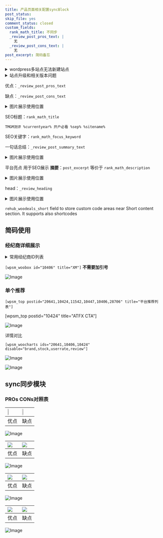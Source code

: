 ```yaml
---
title: 产品页面相关配置syncBlock
post_status: 
skip_file: yes
comment_status: closed
custom_fields:
  rank_math_title: 不同步
  _review_post_pros_text: |
    无
  _review_post_cons_text: |
    无
post_excerpt: 简码备忘
---
```

<details><summary>wordpress多站点无法新建站点</summary>

<li>和报错需要清理cookies一样的原因</li>
<li>wp-config.php里面<code>define( 'SUBDOMAIN_INSTALL', false );//子域名安装</code></li>
<li>新建子站点是用<code>define( 'SUBDOMAIN_INSTALL', true);//子域名安装</code> 完成以后，改成<code>false</code></li>
</details>

<details><summary>站点升级和相关版本问题</summary>

<p>wordpress：5.9.9
woocommerce：7.5.1
出现问题的地方：主题选项里面>><strong>Product layout >>compact style</strong></p>
<p>如何出现没有用过的字段 导致无法保存。先导出配置 然后进行修改，后面再次恢复即可。</p>
<p>出现部分字段无法显示时，需要返回默认布局后，对产品进行保存就好了。</p>
<p></p>
</details>

优点：`_review_post_pros_text`

缺点：`_review_post_cons_text`

<details><summary>图片展示使用位置</summary>

<img src="https://prod-files-secure.s3.us-west-2.amazonaws.com/39ed1227-6d7d-4570-be36-9ccd4a2c4241/f51d3d83-55d4-4bdf-9604-f37ec77ab556/Untitled.png?X-Amz-Algorithm=AWS4-HMAC-SHA256&X-Amz-Content-Sha256=UNSIGNED-PAYLOAD&X-Amz-Credential=ASIAZI2LB466376NPU3O%2F20250518%2Fus-west-2%2Fs3%2Faws4_request&X-Amz-Date=20250518T045523Z&X-Amz-Expires=3600&X-Amz-Security-Token=IQoJb3JpZ2luX2VjELH%2F%2F%2F%2F%2F%2F%2F%2F%2F%2FwEaCXVzLXdlc3QtMiJIMEYCIQC6UwF22uW1twGmuowYarhs1gFwjLUtK%2Bp3UxPtZHf6zQIhAOS5BegwZXBuBExP%2FFzRYatzioOnBYRYcPNJZK43BgZ%2FKv8DCGoQABoMNjM3NDIzMTgzODA1Igwb0IT0P%2BxXcBYTWIIq3AMpT0y3xXupBzGxI0gXuztqyRaSuZ4YovEm5OREIhl28%2BKQK%2BudXdjzScpQhS2B3ak0GWP%2BHjUgs%2B9gRdiOYtyGjagFp8x3Nq7cG8nWbfGeyLJsDvbvW1kZrhna%2FmZcAuR9hoq63sQ9yfbVA4sslJFPlE56XxKWcnCz1rNoLAsdGecE1HnraCyTh%2FbfTgBZ2wAFOgZJOE2hJD4Iqi%2BLrbLU0eg8fJOIe8mVToFxSrdzE%2BTlhYa%2F5Rh%2B48W4M3d9AJpqNgCunYXfP2K5zuCxIW7249QHdZin3uMnuTp98Zv508iesidD5snciAWS0%2Fr5e92in6ZV2sDFpopoq2urfkO72O3Bp1BTCivSgxSYNrjkyrN5xEv%2BYIcduX9AkmmHTedI9e7pcwZl8B8lPffxLhx0w8Tjs1KHeiK1ygxSFQMz07wpsC0%2BmhS7E9B6P4ucC1DW6Ems8nzKkbt9Af2BoLb%2FYrRZb%2FBOUQx3K%2BA8Wp3X9u0gyV9xH10ZecXt7yksjvynv1IpQXNPd3PzxT%2FUgROya8ISNWdAES0%2B%2BCZjFfW3kCLyO2W7AaZuvrCpwD04meQ8wocvLiol7UEZkIrIYhUcB8ln9fyrp2bTLMZxw0XxWGgTTtSfCUJJY5zpyjDg1aTBBjqkAZv0LANZooNaoohMboSkziLsF0IIc1jOyP8gSms0GrR%2FqgCGhUL6MnVj8TmAF2TvwHkaMOlZ1Xnd5IyyX3Skgnm9xw%2FO3NyrL32144yv6C0bpijwSbwWOv3jJ3K7DHi8UgFduZUrIdQDN%2F9I3ktbVv%2FAWkjYyi4xB6BMOvRQzvcXu%2BzBA6i%2BrWEnk0ApSNWNQGNY7gSbR9JNZSp4OsIlnuD7Kmvc&X-Amz-Signature=e13bafee20e747497d54e54cfbeefe1e9938a58658aadcdc5460e62b815ad16c&X-Amz-SignedHeaders=host&x-id=GetObject" alt="Image">
</details>

SEO标题：`rank_math_title`

`TMGM测评 %currentyear% 开户必看 %sep% %sitename%`

SEO关键字：`rank_math_focus_keyword`

一句话总结：`_review_post_summary_text`

<details><summary>图片展示使用位置</summary>

<img src="https://prod-files-secure.s3.us-west-2.amazonaws.com/39ed1227-6d7d-4570-be36-9ccd4a2c4241/4b96a922-296c-4f4e-8630-d1c870cbce01/Untitled.png?X-Amz-Algorithm=AWS4-HMAC-SHA256&X-Amz-Content-Sha256=UNSIGNED-PAYLOAD&X-Amz-Credential=ASIAZI2LB466QNX6HA3Y%2F20250518%2Fus-west-2%2Fs3%2Faws4_request&X-Amz-Date=20250518T045523Z&X-Amz-Expires=3600&X-Amz-Security-Token=IQoJb3JpZ2luX2VjELH%2F%2F%2F%2F%2F%2F%2F%2F%2F%2FwEaCXVzLXdlc3QtMiJHMEUCIQDQrut7vsXTnhC2dUzAylB48tm4BZb563WYcMAht7VTggIgA%2BFIs3B5TNYWsnTe%2Bz%2B1AH%2F%2FcUSOFC%2BORVk3GOvwOYkq%2FwMIahAAGgw2Mzc0MjMxODM4MDUiDLeIASsLL4APbKWJsSrcA49rOXNveukXj963QWDneY%2FHIWHhbEM4kLM%2BoLkby5aXUnfoTdz2jBnc%2BoEpWOkNwH79XUBDX1Gp1TT5YTv%2FsiHABW09ndcCHvj1EMVKQECI5RHIREhFdid4wzKwuVbTAV8KQmI5Rsy9vDGEY%2FRWA%2BExt9preuMCs2nZBOI49RaWmEBMG7Wy3ffclTnUCu0%2FmDbU43T2%2FeQ6IRhzYQqNzIx7lno1WPByjzmFcGtx9nESKDR7scMbIar0vncchg4BzB1vSehBO0vS%2Fm%2FXLfV%2BEv%2Fk56Mdnfcxlx1Pse%2Fz8s0buRvdudkpdmdpjqSOEFxtusXkPv3JLQ5ZefLVNLZ7r2vSqLzxrGH7DMpcPSgvxKfS3vOOI4G5tvDDvDiuTovjwCQitoqO3G3W7b8X9nscYiGfKPrRUit2CKNDljLnQbfXQZIunXu3CDG2KCa2tc3QTH6xvH7XRm92hI8tD6b%2BC%2BTSy2GKenot4oCyZThPoMBLARXnBdz62Lqvy8YSGSFxDxQj3AXvgnH%2F2RGKz6bDNQVugkkBsYosrdr8g06liY%2B7PLIB7BXXdG%2BJQjssf6eMNraZwXT%2BixrvCu5qjyA3JZZB1dYsTLqFXv3WTZv2XuxLrhsYItBaCvi8J5CkMKrVpMEGOqUBx973YU1BYu8Q3DGaUUa0MI%2FXPJxs10s4gq0MtEGCEJ3QHixbJQkx5T3rRLxAgokBOqKPGamfGAX3KhriMP9cOoFC3KE%2FfWoH8l%2BdCVUzafURILG2UPCg8oYW5E4U9%2F9gzOu7LDvqC26X9UK9JV4siO0CQgFGIPUoQjtBX%2Bka0jhJtE%2BLt6XI66CYEJFMDfpRDLZYzqFily6oxfj3LoN%2FlpnZ%2Fvoa&X-Amz-Signature=3b686918cf81edcd3d4c9ee08c416098e07e3ceca67272b21ca311ed82b21ca1&X-Amz-SignedHeaders=host&x-id=GetObject" alt="Image">
</details>

平台亮点 用于SEO展示 **摘要**：`post_excerpt`  等价于 `rank_math_description`

<details><summary>图片展示使用位置</summary>

<img src="https://prod-files-secure.s3.us-west-2.amazonaws.com/39ed1227-6d7d-4570-be36-9ccd4a2c4241/1ee11f63-b60a-4dfe-a7a7-d58ff23b5d88/Untitled.png?X-Amz-Algorithm=AWS4-HMAC-SHA256&X-Amz-Content-Sha256=UNSIGNED-PAYLOAD&X-Amz-Credential=ASIAZI2LB466W4U6AHAX%2F20250518%2Fus-west-2%2Fs3%2Faws4_request&X-Amz-Date=20250518T045524Z&X-Amz-Expires=3600&X-Amz-Security-Token=IQoJb3JpZ2luX2VjELH%2F%2F%2F%2F%2F%2F%2F%2F%2F%2FwEaCXVzLXdlc3QtMiJHMEUCIQDEiNxvx524TsclsZDy4H8Jw8uwKmt41sW3TftBP0Vr5gIgOApnd1VWTpF4Xrp1ycgCXJ43Fmdqz8MG2Ee%2BlI1Ipvkq%2FwMIahAAGgw2Mzc0MjMxODM4MDUiDFy0Fuvny721fj73OyrcA6lLzEJPSOExTBLFwmGgP8oOplftQomMQKTyKibOW3M1SmpUdyRH%2FN3Of4bvQMQB7yuZ%2FZd4triEkxiijfaXgTNSkRMJUfVcpCcpdxzGeE%2FOtz1TvLTHt8cmhd8ktFS%2FMWmxVe5XbJPaloAi9hkusfpsc%2BH%2FD%2BoNeD9HJ%2F1Pwn6Vm7Mj1VeW%2FW2xDQSWadJTeYq%2F4Sx7Vp%2FP5aveCr9j%2F9VRIDsONorU6QnjhiEYBl2SMoJBBS%2FIpaNr7OgirDfkQlt%2BZW0TpkoPQOLqIsXD7SHaN2QZooRXF7EN7ShVYJNrAYG9EgU%2BhhxqPS%2FSFOQC2nTqqaCFczkRQ9q7tu%2Bxlf0K7T9iUvZwlNoF9df%2FplDluEIyU4CiSOLBiSpwl44hrDBN1JWKqcgevSYBFYnCuo1sSmWXxAdgVGHmi9%2B4buipT2litCh5zYKAi6R4IFhzXz4N4YwWlNv7f9k7LhtdH9K7uZoDNh5l7Do7UtQ1J5Td4znTtWCA9ELOPLp7z3TaGFqmqsf3oHQ3R%2BVii%2BaoLjFzC28LvOWpbN6KnNt1Z9F6Cfj3KURke4vkEyUK1ikBM8F%2FZ8rteA6KUx9SUda%2Bf9vcUED43kpmaSpPLQPAi3U62kI%2BvuTON3U0EYzuMNTVpMEGOqUBN6a3o8QveMjvCqgX4vBpknV2AqBmpy4rEwj4lDbTDup5Mwd7yE1hU565H4MJzBLE9jR6IDzjHjoBo5rQvy9qrLspIeptmPUKeh4Ar2HnpwLFPVCyByW5OxII9uLHyHlrvVy7vbVZFTEqrwAgdoEXm0oZJkAF%2BH9x3ncx10UjynwFimZXdk4t6XZIIzOWGxzM8O38fpNL1P1LTxO0TE3JQbylykNT&X-Amz-Signature=6ec8fb269995d022c24d68179c27aa731b6d09cf77f68667e907c20901c49138&X-Amz-SignedHeaders=host&x-id=GetObject" alt="Image">
<img src="https://prod-files-secure.s3.us-west-2.amazonaws.com/39ed1227-6d7d-4570-be36-9ccd4a2c4241/ad4118b5-78d8-4fbe-801e-3b29b5d99c01/Untitled.png?X-Amz-Algorithm=AWS4-HMAC-SHA256&X-Amz-Content-Sha256=UNSIGNED-PAYLOAD&X-Amz-Credential=ASIAZI2LB466W4U6AHAX%2F20250518%2Fus-west-2%2Fs3%2Faws4_request&X-Amz-Date=20250518T045524Z&X-Amz-Expires=3600&X-Amz-Security-Token=IQoJb3JpZ2luX2VjELH%2F%2F%2F%2F%2F%2F%2F%2F%2F%2FwEaCXVzLXdlc3QtMiJHMEUCIQDEiNxvx524TsclsZDy4H8Jw8uwKmt41sW3TftBP0Vr5gIgOApnd1VWTpF4Xrp1ycgCXJ43Fmdqz8MG2Ee%2BlI1Ipvkq%2FwMIahAAGgw2Mzc0MjMxODM4MDUiDFy0Fuvny721fj73OyrcA6lLzEJPSOExTBLFwmGgP8oOplftQomMQKTyKibOW3M1SmpUdyRH%2FN3Of4bvQMQB7yuZ%2FZd4triEkxiijfaXgTNSkRMJUfVcpCcpdxzGeE%2FOtz1TvLTHt8cmhd8ktFS%2FMWmxVe5XbJPaloAi9hkusfpsc%2BH%2FD%2BoNeD9HJ%2F1Pwn6Vm7Mj1VeW%2FW2xDQSWadJTeYq%2F4Sx7Vp%2FP5aveCr9j%2F9VRIDsONorU6QnjhiEYBl2SMoJBBS%2FIpaNr7OgirDfkQlt%2BZW0TpkoPQOLqIsXD7SHaN2QZooRXF7EN7ShVYJNrAYG9EgU%2BhhxqPS%2FSFOQC2nTqqaCFczkRQ9q7tu%2Bxlf0K7T9iUvZwlNoF9df%2FplDluEIyU4CiSOLBiSpwl44hrDBN1JWKqcgevSYBFYnCuo1sSmWXxAdgVGHmi9%2B4buipT2litCh5zYKAi6R4IFhzXz4N4YwWlNv7f9k7LhtdH9K7uZoDNh5l7Do7UtQ1J5Td4znTtWCA9ELOPLp7z3TaGFqmqsf3oHQ3R%2BVii%2BaoLjFzC28LvOWpbN6KnNt1Z9F6Cfj3KURke4vkEyUK1ikBM8F%2FZ8rteA6KUx9SUda%2Bf9vcUED43kpmaSpPLQPAi3U62kI%2BvuTON3U0EYzuMNTVpMEGOqUBN6a3o8QveMjvCqgX4vBpknV2AqBmpy4rEwj4lDbTDup5Mwd7yE1hU565H4MJzBLE9jR6IDzjHjoBo5rQvy9qrLspIeptmPUKeh4Ar2HnpwLFPVCyByW5OxII9uLHyHlrvVy7vbVZFTEqrwAgdoEXm0oZJkAF%2BH9x3ncx10UjynwFimZXdk4t6XZIIzOWGxzM8O38fpNL1P1LTxO0TE3JQbylykNT&X-Amz-Signature=7248bf2d58a3032315717479acdc72d57d2612c93584ad0b87ab91bf7eab1acc&X-Amz-SignedHeaders=host&x-id=GetObject" alt="Image">
<img src="https://prod-files-secure.s3.us-west-2.amazonaws.com/39ed1227-6d7d-4570-be36-9ccd4a2c4241/a38cf7c9-a79c-4b64-9e94-13589fe0758b/Untitled.png?X-Amz-Algorithm=AWS4-HMAC-SHA256&X-Amz-Content-Sha256=UNSIGNED-PAYLOAD&X-Amz-Credential=ASIAZI2LB466W4U6AHAX%2F20250518%2Fus-west-2%2Fs3%2Faws4_request&X-Amz-Date=20250518T045524Z&X-Amz-Expires=3600&X-Amz-Security-Token=IQoJb3JpZ2luX2VjELH%2F%2F%2F%2F%2F%2F%2F%2F%2F%2FwEaCXVzLXdlc3QtMiJHMEUCIQDEiNxvx524TsclsZDy4H8Jw8uwKmt41sW3TftBP0Vr5gIgOApnd1VWTpF4Xrp1ycgCXJ43Fmdqz8MG2Ee%2BlI1Ipvkq%2FwMIahAAGgw2Mzc0MjMxODM4MDUiDFy0Fuvny721fj73OyrcA6lLzEJPSOExTBLFwmGgP8oOplftQomMQKTyKibOW3M1SmpUdyRH%2FN3Of4bvQMQB7yuZ%2FZd4triEkxiijfaXgTNSkRMJUfVcpCcpdxzGeE%2FOtz1TvLTHt8cmhd8ktFS%2FMWmxVe5XbJPaloAi9hkusfpsc%2BH%2FD%2BoNeD9HJ%2F1Pwn6Vm7Mj1VeW%2FW2xDQSWadJTeYq%2F4Sx7Vp%2FP5aveCr9j%2F9VRIDsONorU6QnjhiEYBl2SMoJBBS%2FIpaNr7OgirDfkQlt%2BZW0TpkoPQOLqIsXD7SHaN2QZooRXF7EN7ShVYJNrAYG9EgU%2BhhxqPS%2FSFOQC2nTqqaCFczkRQ9q7tu%2Bxlf0K7T9iUvZwlNoF9df%2FplDluEIyU4CiSOLBiSpwl44hrDBN1JWKqcgevSYBFYnCuo1sSmWXxAdgVGHmi9%2B4buipT2litCh5zYKAi6R4IFhzXz4N4YwWlNv7f9k7LhtdH9K7uZoDNh5l7Do7UtQ1J5Td4znTtWCA9ELOPLp7z3TaGFqmqsf3oHQ3R%2BVii%2BaoLjFzC28LvOWpbN6KnNt1Z9F6Cfj3KURke4vkEyUK1ikBM8F%2FZ8rteA6KUx9SUda%2Bf9vcUED43kpmaSpPLQPAi3U62kI%2BvuTON3U0EYzuMNTVpMEGOqUBN6a3o8QveMjvCqgX4vBpknV2AqBmpy4rEwj4lDbTDup5Mwd7yE1hU565H4MJzBLE9jR6IDzjHjoBo5rQvy9qrLspIeptmPUKeh4Ar2HnpwLFPVCyByW5OxII9uLHyHlrvVy7vbVZFTEqrwAgdoEXm0oZJkAF%2BH9x3ncx10UjynwFimZXdk4t6XZIIzOWGxzM8O38fpNL1P1LTxO0TE3JQbylykNT&X-Amz-Signature=9226ed373a480207498a346699766730421901826cb3ad22567cf720476022c1&X-Amz-SignedHeaders=host&x-id=GetObject" alt="Image">
<img src="https://prod-files-secure.s3.us-west-2.amazonaws.com/39ed1227-6d7d-4570-be36-9ccd4a2c4241/7da6fc1e-d2ac-42ae-8c75-cb5749aa18f6/Untitled.png?X-Amz-Algorithm=AWS4-HMAC-SHA256&X-Amz-Content-Sha256=UNSIGNED-PAYLOAD&X-Amz-Credential=ASIAZI2LB466W4U6AHAX%2F20250518%2Fus-west-2%2Fs3%2Faws4_request&X-Amz-Date=20250518T045524Z&X-Amz-Expires=3600&X-Amz-Security-Token=IQoJb3JpZ2luX2VjELH%2F%2F%2F%2F%2F%2F%2F%2F%2F%2FwEaCXVzLXdlc3QtMiJHMEUCIQDEiNxvx524TsclsZDy4H8Jw8uwKmt41sW3TftBP0Vr5gIgOApnd1VWTpF4Xrp1ycgCXJ43Fmdqz8MG2Ee%2BlI1Ipvkq%2FwMIahAAGgw2Mzc0MjMxODM4MDUiDFy0Fuvny721fj73OyrcA6lLzEJPSOExTBLFwmGgP8oOplftQomMQKTyKibOW3M1SmpUdyRH%2FN3Of4bvQMQB7yuZ%2FZd4triEkxiijfaXgTNSkRMJUfVcpCcpdxzGeE%2FOtz1TvLTHt8cmhd8ktFS%2FMWmxVe5XbJPaloAi9hkusfpsc%2BH%2FD%2BoNeD9HJ%2F1Pwn6Vm7Mj1VeW%2FW2xDQSWadJTeYq%2F4Sx7Vp%2FP5aveCr9j%2F9VRIDsONorU6QnjhiEYBl2SMoJBBS%2FIpaNr7OgirDfkQlt%2BZW0TpkoPQOLqIsXD7SHaN2QZooRXF7EN7ShVYJNrAYG9EgU%2BhhxqPS%2FSFOQC2nTqqaCFczkRQ9q7tu%2Bxlf0K7T9iUvZwlNoF9df%2FplDluEIyU4CiSOLBiSpwl44hrDBN1JWKqcgevSYBFYnCuo1sSmWXxAdgVGHmi9%2B4buipT2litCh5zYKAi6R4IFhzXz4N4YwWlNv7f9k7LhtdH9K7uZoDNh5l7Do7UtQ1J5Td4znTtWCA9ELOPLp7z3TaGFqmqsf3oHQ3R%2BVii%2BaoLjFzC28LvOWpbN6KnNt1Z9F6Cfj3KURke4vkEyUK1ikBM8F%2FZ8rteA6KUx9SUda%2Bf9vcUED43kpmaSpPLQPAi3U62kI%2BvuTON3U0EYzuMNTVpMEGOqUBN6a3o8QveMjvCqgX4vBpknV2AqBmpy4rEwj4lDbTDup5Mwd7yE1hU565H4MJzBLE9jR6IDzjHjoBo5rQvy9qrLspIeptmPUKeh4Ar2HnpwLFPVCyByW5OxII9uLHyHlrvVy7vbVZFTEqrwAgdoEXm0oZJkAF%2BH9x3ncx10UjynwFimZXdk4t6XZIIzOWGxzM8O38fpNL1P1LTxO0TE3JQbylykNT&X-Amz-Signature=0670d151f7b4c68e078f69678770007e4ccab93f18de8737aa8708e1c4c9e967&X-Amz-SignedHeaders=host&x-id=GetObject" alt="Image">
<img src="https://prod-files-secure.s3.us-west-2.amazonaws.com/39ed1227-6d7d-4570-be36-9ccd4a2c4241/7e97f40a-eaee-47f5-b2f9-475f96808fa7/Untitled.png?X-Amz-Algorithm=AWS4-HMAC-SHA256&X-Amz-Content-Sha256=UNSIGNED-PAYLOAD&X-Amz-Credential=ASIAZI2LB466W4U6AHAX%2F20250518%2Fus-west-2%2Fs3%2Faws4_request&X-Amz-Date=20250518T045524Z&X-Amz-Expires=3600&X-Amz-Security-Token=IQoJb3JpZ2luX2VjELH%2F%2F%2F%2F%2F%2F%2F%2F%2F%2FwEaCXVzLXdlc3QtMiJHMEUCIQDEiNxvx524TsclsZDy4H8Jw8uwKmt41sW3TftBP0Vr5gIgOApnd1VWTpF4Xrp1ycgCXJ43Fmdqz8MG2Ee%2BlI1Ipvkq%2FwMIahAAGgw2Mzc0MjMxODM4MDUiDFy0Fuvny721fj73OyrcA6lLzEJPSOExTBLFwmGgP8oOplftQomMQKTyKibOW3M1SmpUdyRH%2FN3Of4bvQMQB7yuZ%2FZd4triEkxiijfaXgTNSkRMJUfVcpCcpdxzGeE%2FOtz1TvLTHt8cmhd8ktFS%2FMWmxVe5XbJPaloAi9hkusfpsc%2BH%2FD%2BoNeD9HJ%2F1Pwn6Vm7Mj1VeW%2FW2xDQSWadJTeYq%2F4Sx7Vp%2FP5aveCr9j%2F9VRIDsONorU6QnjhiEYBl2SMoJBBS%2FIpaNr7OgirDfkQlt%2BZW0TpkoPQOLqIsXD7SHaN2QZooRXF7EN7ShVYJNrAYG9EgU%2BhhxqPS%2FSFOQC2nTqqaCFczkRQ9q7tu%2Bxlf0K7T9iUvZwlNoF9df%2FplDluEIyU4CiSOLBiSpwl44hrDBN1JWKqcgevSYBFYnCuo1sSmWXxAdgVGHmi9%2B4buipT2litCh5zYKAi6R4IFhzXz4N4YwWlNv7f9k7LhtdH9K7uZoDNh5l7Do7UtQ1J5Td4znTtWCA9ELOPLp7z3TaGFqmqsf3oHQ3R%2BVii%2BaoLjFzC28LvOWpbN6KnNt1Z9F6Cfj3KURke4vkEyUK1ikBM8F%2FZ8rteA6KUx9SUda%2Bf9vcUED43kpmaSpPLQPAi3U62kI%2BvuTON3U0EYzuMNTVpMEGOqUBN6a3o8QveMjvCqgX4vBpknV2AqBmpy4rEwj4lDbTDup5Mwd7yE1hU565H4MJzBLE9jR6IDzjHjoBo5rQvy9qrLspIeptmPUKeh4Ar2HnpwLFPVCyByW5OxII9uLHyHlrvVy7vbVZFTEqrwAgdoEXm0oZJkAF%2BH9x3ncx10UjynwFimZXdk4t6XZIIzOWGxzM8O38fpNL1P1LTxO0TE3JQbylykNT&X-Amz-Signature=a6030b96d967030d18fdf6bc2a4b2e1dbb9726936992269a89186522e49b4053&X-Amz-SignedHeaders=host&x-id=GetObject" alt="Image">
</details>

head：`_review_heading`

<details><summary>图片展示使用位置</summary>

<img src="https://prod-files-secure.s3.us-west-2.amazonaws.com/39ed1227-6d7d-4570-be36-9ccd4a2c4241/3a4650ad-9887-415c-889a-edd51fa54f27/Untitled.png?X-Amz-Algorithm=AWS4-HMAC-SHA256&X-Amz-Content-Sha256=UNSIGNED-PAYLOAD&X-Amz-Credential=ASIAZI2LB4666P7V4XBY%2F20250518%2Fus-west-2%2Fs3%2Faws4_request&X-Amz-Date=20250518T045527Z&X-Amz-Expires=3600&X-Amz-Security-Token=IQoJb3JpZ2luX2VjELH%2F%2F%2F%2F%2F%2F%2F%2F%2F%2FwEaCXVzLXdlc3QtMiJHMEUCIQCwnetKypRgUErNaPmMPlNb94%2B1txO2btoA2xuQeS%2F27AIgKhRLhYUauZcflRziCnL6UjFm3oy0F7BtoawanRpW%2FOoq%2FwMIahAAGgw2Mzc0MjMxODM4MDUiDEx5KLgch2MnRmwHLircA4DhvqvCFnZ4HDrs%2FegbIqQbkc87xQLYMV9iI81MVLCUKu3AkkQ3OPWCmQgZyIOW1IlJWXfJpw3Im4deEoXv67IgD%2FmXuLPyG5Ntaa5Jz93bfh05wcJwcj4REGEVSbBgH2N4mRkRVW6bcvx93MB2ya2t368fFhsmZp%2FffsH%2B%2BL%2FbCaRo1pV8%2Fszage92dc90eQj8UhxZFAHoyUHNx40a%2FKSniu%2FNynBO3Dch6zQIL04KrJVrbz1M74Fk8Koc2SVTcCgjOXBld34plQuHsCZCK0i2f%2BoN6ek6dbFITBl0wKzzcNvYNvW3d3uLKT0xJy%2BdHBD6LX0y7G%2FCmu5kaqKKdVtHPD031XUHGvpl9Im79QG%2F7CUxfhfrcJ05qMWYVwsIemy3jGJwH9BYehlo%2FsGE%2BP5PH%2BoXyjr8qOzC5rHebFS47BaG7fFT4VMKtwikNpvVXPSKC6EjoxUPmq%2F8tkXGVTqYINnp6v3ets8hoOz9yroh%2Bd6nTbDOVfKKbeIKc41UQWVzAzO7JqVVnCPcPOkILqrEaRr2f1USLunS8gC650%2B9gvSeualtH%2BMThuDck5RDt%2BMnvPD057gBBpsUcs3RVZc9QrBvEbK6IJ2z%2F9fW80QtJnrioQ%2Bm9Y33%2FzCXMODVpMEGOqUBOq9OSobpglXnkXg46SGsE2MijJXHvAa8a1xk%2Fs6Fb2UzrC%2FtR0R%2BuyoMTDRfD8Ncc89skZcaI%2BqZaprU9ISt3l5HAZigMBIyePCMrjeQ8NNrKRSoO1GPqm9kEUWYlabxPZO7WIPCmasbibd%2FMuBJjjRfITeR9cvoM%2BV%2FNzhOQBaZhfCDyrqCC%2FuwwYBcSvYzAPjQVcrUe2GCDRbWV4%2Bgru33sWYU&X-Amz-Signature=5d43bdff2d92f25e527584d9cfe4717dd9d3dba95e3e05e9904761dce161bb66&X-Amz-SignedHeaders=host&x-id=GetObject" alt="Image">
</details>

`rehub_woodeals_short`	field to store custom code areas near Short content section. It supports also shortcodes



## 简码使用

### 经纪商详细展示

<details><summary>常用经纪商ID列表</summary>

<pre><code class="php">嘉盛 ===> 20641  [wpsm_woobox id="20641" title="嘉盛"]
易信easymarkets ===> 11542  [wpsm_woobox id="11542" title="易信easymarkets"]
ATFX外汇 ===> 10424  [wpsm_woobox id="10424" title="ATFX"]
XM ===> 10406  [wpsm_woobox id="10406" title="XM"]
TMGM ===> 29622  [wpsm_woobox id="29622" title="TMGM"]
HYCM ===> 10447  [wpsm_woobox id="10447" title="HYCM"]
fpmarkets澳福外汇 ===> 20639  [wpsm_woobox id="20639" title="fpmarkets澳福外汇"]</code></pre>
</details>

`[wpsm_woobox id="10406" title="XM"]` **不需要加引号**

![Image](https://prod-files-secure.s3.us-west-2.amazonaws.com/39ed1227-6d7d-4570-be36-9ccd4a2c4241/4f898f9d-0fa7-4e43-acd3-ac6bc7be575a/Untitled.png?X-Amz-Algorithm=AWS4-HMAC-SHA256&X-Amz-Content-Sha256=UNSIGNED-PAYLOAD&X-Amz-Credential=ASIAZI2LB466Q7MD755G%2F20250518%2Fus-west-2%2Fs3%2Faws4_request&X-Amz-Date=20250518T045521Z&X-Amz-Expires=3600&X-Amz-Security-Token=IQoJb3JpZ2luX2VjELT%2F%2F%2F%2F%2F%2F%2F%2F%2F%2FwEaCXVzLXdlc3QtMiJHMEUCIQC8Ak4U6pxvxeXr6tIVnJXlLZYKsRf%2FtoILzxI3burQCAIgH2YKfnNzryv5etwiUo2M96ehnv4Y5ChX4cgRvtSMITYq%2FwMIbRAAGgw2Mzc0MjMxODM4MDUiDNqV7zNGoDvYcxr4tyrcA04mYuWMBLo6O%2FEX5cnogH%2B%2FMkYx7T7JHmubdgjtM4IZoSEfmg4Y2nlnLHwllqEvjZJPNd15z9tVq1Wd84k%2F05e7tEPZVSXSJTVM3AujkwKaUzs7rhRwmXMGj0Gz6BAcL7TCe8R41EDdSUbdRc4Vzgi6jmYDtbbJfd0NeXffuD%2BKmOhoRyr8opMwn5FXhkGHwvTOpt3a17BlZ5NBSSPLz%2F1DMyFAIxLbOs3EbpyKYbgg7j%2FHYjKfdKOdrSzmfxzOByf9qud82Qg2PJIkf1aTpnhkN4v31bBPhU8n9W9qHzq2D6t2G8zwe4Ct%2FptoF4HhujjYtkUlcKpEwN9pjeQzbcwZcwMAsXOsZ0gQ5S9Jjd0XSqY7jJsqaejnQRj5BUwFvw1Sa88Cs253c1doe83wISRC9SsJBcMcikWAOXl5oIpr1YJ3FlHhCrGynBHBGxcERTciweeSIJx6gasQs%2BphI3xkaq9XwFDnnkWGxC1hstlev2tUxiiTdn2HZU7B2DEUF8lnshPS8x2sFnQ3NLePzHjsOULd%2FApy4D%2BsBuaHaMa%2BYFPweXhjIQM38ddA0G3MxkjAO%2FHWjCP12B6Gt8kMEhlhCM2txujSCIbO1emY%2FxYd%2BFYIAnVH5x3XvcmvMOC5pcEGOqUBlnhq1M1YGVeWs%2Bo7u1cJww8B5iOZUUZbGnCEmu4jIrPX5R8UABlwiasmBB253SW3V7T9b3l9W%2Bq0W4uh1%2BEy%2B1OfVIvPgrNZ3Uk2Nm3hzMpjappiH3KlwVQ2na1sfCwnBG7WaInyyn2PmVmk0UO5KMfveIRYt4WGlIsS9EilRznb6gpfpyzih%2BidpcsziVbz6ylwqRCbtm90gHTV%2Fj0J5xSZW9BL&X-Amz-Signature=7504872d68030a8d7972a7d169b510a3fb744a7c77704b5a2b1854519002944d&X-Amz-SignedHeaders=host&x-id=GetObject)

### 单个推荐
`[wpsm_top postid="20641,10424,11542,10447,10406,28706" title="平台推荐列表"]`

[wpsm_top postid="10424" title="ATFX CTA"]

![Image](https://prod-files-secure.s3.us-west-2.amazonaws.com/39ed1227-6d7d-4570-be36-9ccd4a2c4241/5ac620dc-51a8-48b6-b55d-91f47299193c/Untitled.png?X-Amz-Algorithm=AWS4-HMAC-SHA256&X-Amz-Content-Sha256=UNSIGNED-PAYLOAD&X-Amz-Credential=ASIAZI2LB466Q7MD755G%2F20250518%2Fus-west-2%2Fs3%2Faws4_request&X-Amz-Date=20250518T045521Z&X-Amz-Expires=3600&X-Amz-Security-Token=IQoJb3JpZ2luX2VjELT%2F%2F%2F%2F%2F%2F%2F%2F%2F%2FwEaCXVzLXdlc3QtMiJHMEUCIQC8Ak4U6pxvxeXr6tIVnJXlLZYKsRf%2FtoILzxI3burQCAIgH2YKfnNzryv5etwiUo2M96ehnv4Y5ChX4cgRvtSMITYq%2FwMIbRAAGgw2Mzc0MjMxODM4MDUiDNqV7zNGoDvYcxr4tyrcA04mYuWMBLo6O%2FEX5cnogH%2B%2FMkYx7T7JHmubdgjtM4IZoSEfmg4Y2nlnLHwllqEvjZJPNd15z9tVq1Wd84k%2F05e7tEPZVSXSJTVM3AujkwKaUzs7rhRwmXMGj0Gz6BAcL7TCe8R41EDdSUbdRc4Vzgi6jmYDtbbJfd0NeXffuD%2BKmOhoRyr8opMwn5FXhkGHwvTOpt3a17BlZ5NBSSPLz%2F1DMyFAIxLbOs3EbpyKYbgg7j%2FHYjKfdKOdrSzmfxzOByf9qud82Qg2PJIkf1aTpnhkN4v31bBPhU8n9W9qHzq2D6t2G8zwe4Ct%2FptoF4HhujjYtkUlcKpEwN9pjeQzbcwZcwMAsXOsZ0gQ5S9Jjd0XSqY7jJsqaejnQRj5BUwFvw1Sa88Cs253c1doe83wISRC9SsJBcMcikWAOXl5oIpr1YJ3FlHhCrGynBHBGxcERTciweeSIJx6gasQs%2BphI3xkaq9XwFDnnkWGxC1hstlev2tUxiiTdn2HZU7B2DEUF8lnshPS8x2sFnQ3NLePzHjsOULd%2FApy4D%2BsBuaHaMa%2BYFPweXhjIQM38ddA0G3MxkjAO%2FHWjCP12B6Gt8kMEhlhCM2txujSCIbO1emY%2FxYd%2BFYIAnVH5x3XvcmvMOC5pcEGOqUBlnhq1M1YGVeWs%2Bo7u1cJww8B5iOZUUZbGnCEmu4jIrPX5R8UABlwiasmBB253SW3V7T9b3l9W%2Bq0W4uh1%2BEy%2B1OfVIvPgrNZ3Uk2Nm3hzMpjappiH3KlwVQ2na1sfCwnBG7WaInyyn2PmVmk0UO5KMfveIRYt4WGlIsS9EilRznb6gpfpyzih%2BidpcsziVbz6ylwqRCbtm90gHTV%2Fj0J5xSZW9BL&X-Amz-Signature=c9c3e1ef02f026928c78bd8575df7659ad376c30c6a18e8c99d95fd63fadda65&X-Amz-SignedHeaders=host&x-id=GetObject)

详情对比

`[wpsm_woocharts ids="20641,10406,10424" disable="brand,stock,userrate,review"]`

![Image](https://prod-files-secure.s3.us-west-2.amazonaws.com/39ed1227-6d7d-4570-be36-9ccd4a2c4241/bf3ba45f-b9f3-4295-8aef-b4a495fd25f4/Untitled.png?X-Amz-Algorithm=AWS4-HMAC-SHA256&X-Amz-Content-Sha256=UNSIGNED-PAYLOAD&X-Amz-Credential=ASIAZI2LB466Q7MD755G%2F20250518%2Fus-west-2%2Fs3%2Faws4_request&X-Amz-Date=20250518T045521Z&X-Amz-Expires=3600&X-Amz-Security-Token=IQoJb3JpZ2luX2VjELT%2F%2F%2F%2F%2F%2F%2F%2F%2F%2FwEaCXVzLXdlc3QtMiJHMEUCIQC8Ak4U6pxvxeXr6tIVnJXlLZYKsRf%2FtoILzxI3burQCAIgH2YKfnNzryv5etwiUo2M96ehnv4Y5ChX4cgRvtSMITYq%2FwMIbRAAGgw2Mzc0MjMxODM4MDUiDNqV7zNGoDvYcxr4tyrcA04mYuWMBLo6O%2FEX5cnogH%2B%2FMkYx7T7JHmubdgjtM4IZoSEfmg4Y2nlnLHwllqEvjZJPNd15z9tVq1Wd84k%2F05e7tEPZVSXSJTVM3AujkwKaUzs7rhRwmXMGj0Gz6BAcL7TCe8R41EDdSUbdRc4Vzgi6jmYDtbbJfd0NeXffuD%2BKmOhoRyr8opMwn5FXhkGHwvTOpt3a17BlZ5NBSSPLz%2F1DMyFAIxLbOs3EbpyKYbgg7j%2FHYjKfdKOdrSzmfxzOByf9qud82Qg2PJIkf1aTpnhkN4v31bBPhU8n9W9qHzq2D6t2G8zwe4Ct%2FptoF4HhujjYtkUlcKpEwN9pjeQzbcwZcwMAsXOsZ0gQ5S9Jjd0XSqY7jJsqaejnQRj5BUwFvw1Sa88Cs253c1doe83wISRC9SsJBcMcikWAOXl5oIpr1YJ3FlHhCrGynBHBGxcERTciweeSIJx6gasQs%2BphI3xkaq9XwFDnnkWGxC1hstlev2tUxiiTdn2HZU7B2DEUF8lnshPS8x2sFnQ3NLePzHjsOULd%2FApy4D%2BsBuaHaMa%2BYFPweXhjIQM38ddA0G3MxkjAO%2FHWjCP12B6Gt8kMEhlhCM2txujSCIbO1emY%2FxYd%2BFYIAnVH5x3XvcmvMOC5pcEGOqUBlnhq1M1YGVeWs%2Bo7u1cJww8B5iOZUUZbGnCEmu4jIrPX5R8UABlwiasmBB253SW3V7T9b3l9W%2Bq0W4uh1%2BEy%2B1OfVIvPgrNZ3Uk2Nm3hzMpjappiH3KlwVQ2na1sfCwnBG7WaInyyn2PmVmk0UO5KMfveIRYt4WGlIsS9EilRznb6gpfpyzih%2BidpcsziVbz6ylwqRCbtm90gHTV%2Fj0J5xSZW9BL&X-Amz-Signature=0abab86e9ce2139858fa8e6ed0f33a5b70a416245ae3ebd35787c910a7f49ed5&X-Amz-SignedHeaders=host&x-id=GetObject)

![Image](https://prod-files-secure.s3.us-west-2.amazonaws.com/39ed1227-6d7d-4570-be36-9ccd4a2c4241/30bc56ef-f383-4b48-9768-2ebc9e436ec0/Untitled.png?X-Amz-Algorithm=AWS4-HMAC-SHA256&X-Amz-Content-Sha256=UNSIGNED-PAYLOAD&X-Amz-Credential=ASIAZI2LB466Q7MD755G%2F20250518%2Fus-west-2%2Fs3%2Faws4_request&X-Amz-Date=20250518T045521Z&X-Amz-Expires=3600&X-Amz-Security-Token=IQoJb3JpZ2luX2VjELT%2F%2F%2F%2F%2F%2F%2F%2F%2F%2FwEaCXVzLXdlc3QtMiJHMEUCIQC8Ak4U6pxvxeXr6tIVnJXlLZYKsRf%2FtoILzxI3burQCAIgH2YKfnNzryv5etwiUo2M96ehnv4Y5ChX4cgRvtSMITYq%2FwMIbRAAGgw2Mzc0MjMxODM4MDUiDNqV7zNGoDvYcxr4tyrcA04mYuWMBLo6O%2FEX5cnogH%2B%2FMkYx7T7JHmubdgjtM4IZoSEfmg4Y2nlnLHwllqEvjZJPNd15z9tVq1Wd84k%2F05e7tEPZVSXSJTVM3AujkwKaUzs7rhRwmXMGj0Gz6BAcL7TCe8R41EDdSUbdRc4Vzgi6jmYDtbbJfd0NeXffuD%2BKmOhoRyr8opMwn5FXhkGHwvTOpt3a17BlZ5NBSSPLz%2F1DMyFAIxLbOs3EbpyKYbgg7j%2FHYjKfdKOdrSzmfxzOByf9qud82Qg2PJIkf1aTpnhkN4v31bBPhU8n9W9qHzq2D6t2G8zwe4Ct%2FptoF4HhujjYtkUlcKpEwN9pjeQzbcwZcwMAsXOsZ0gQ5S9Jjd0XSqY7jJsqaejnQRj5BUwFvw1Sa88Cs253c1doe83wISRC9SsJBcMcikWAOXl5oIpr1YJ3FlHhCrGynBHBGxcERTciweeSIJx6gasQs%2BphI3xkaq9XwFDnnkWGxC1hstlev2tUxiiTdn2HZU7B2DEUF8lnshPS8x2sFnQ3NLePzHjsOULd%2FApy4D%2BsBuaHaMa%2BYFPweXhjIQM38ddA0G3MxkjAO%2FHWjCP12B6Gt8kMEhlhCM2txujSCIbO1emY%2FxYd%2BFYIAnVH5x3XvcmvMOC5pcEGOqUBlnhq1M1YGVeWs%2Bo7u1cJww8B5iOZUUZbGnCEmu4jIrPX5R8UABlwiasmBB253SW3V7T9b3l9W%2Bq0W4uh1%2BEy%2B1OfVIvPgrNZ3Uk2Nm3hzMpjappiH3KlwVQ2na1sfCwnBG7WaInyyn2PmVmk0UO5KMfveIRYt4WGlIsS9EilRznb6gpfpyzih%2BidpcsziVbz6ylwqRCbtm90gHTV%2Fj0J5xSZW9BL&X-Amz-Signature=dfdd308ef0ec4b5164060d87e31c0420ad217276c6ae697220206046074498da&X-Amz-SignedHeaders=host&x-id=GetObject)

## sync同步模块

### PROs CONs对照表

| <img src="https://cdn.ifttt.fun/gh/jarlin8/OSS@main/icons/customize/pros.svg" height="auto" width="37.3%"> | <img src="https://cdn.ifttt.fun/gh/jarlin8/OSS@main/icons/customize/cons.svg" height="auto" width="28.8%"> |
| :--- | :--- |
| 优点 | 缺点 |

![Image](https://prod-files-secure.s3.us-west-2.amazonaws.com/39ed1227-6d7d-4570-be36-9ccd4a2c4241/8742b755-dfb5-4004-9a5f-d6e561664bd8/Untitled.png?X-Amz-Algorithm=AWS4-HMAC-SHA256&X-Amz-Content-Sha256=UNSIGNED-PAYLOAD&X-Amz-Credential=ASIAZI2LB466Q7MD755G%2F20250518%2Fus-west-2%2Fs3%2Faws4_request&X-Amz-Date=20250518T045521Z&X-Amz-Expires=3600&X-Amz-Security-Token=IQoJb3JpZ2luX2VjELT%2F%2F%2F%2F%2F%2F%2F%2F%2F%2FwEaCXVzLXdlc3QtMiJHMEUCIQC8Ak4U6pxvxeXr6tIVnJXlLZYKsRf%2FtoILzxI3burQCAIgH2YKfnNzryv5etwiUo2M96ehnv4Y5ChX4cgRvtSMITYq%2FwMIbRAAGgw2Mzc0MjMxODM4MDUiDNqV7zNGoDvYcxr4tyrcA04mYuWMBLo6O%2FEX5cnogH%2B%2FMkYx7T7JHmubdgjtM4IZoSEfmg4Y2nlnLHwllqEvjZJPNd15z9tVq1Wd84k%2F05e7tEPZVSXSJTVM3AujkwKaUzs7rhRwmXMGj0Gz6BAcL7TCe8R41EDdSUbdRc4Vzgi6jmYDtbbJfd0NeXffuD%2BKmOhoRyr8opMwn5FXhkGHwvTOpt3a17BlZ5NBSSPLz%2F1DMyFAIxLbOs3EbpyKYbgg7j%2FHYjKfdKOdrSzmfxzOByf9qud82Qg2PJIkf1aTpnhkN4v31bBPhU8n9W9qHzq2D6t2G8zwe4Ct%2FptoF4HhujjYtkUlcKpEwN9pjeQzbcwZcwMAsXOsZ0gQ5S9Jjd0XSqY7jJsqaejnQRj5BUwFvw1Sa88Cs253c1doe83wISRC9SsJBcMcikWAOXl5oIpr1YJ3FlHhCrGynBHBGxcERTciweeSIJx6gasQs%2BphI3xkaq9XwFDnnkWGxC1hstlev2tUxiiTdn2HZU7B2DEUF8lnshPS8x2sFnQ3NLePzHjsOULd%2FApy4D%2BsBuaHaMa%2BYFPweXhjIQM38ddA0G3MxkjAO%2FHWjCP12B6Gt8kMEhlhCM2txujSCIbO1emY%2FxYd%2BFYIAnVH5x3XvcmvMOC5pcEGOqUBlnhq1M1YGVeWs%2Bo7u1cJww8B5iOZUUZbGnCEmu4jIrPX5R8UABlwiasmBB253SW3V7T9b3l9W%2Bq0W4uh1%2BEy%2B1OfVIvPgrNZ3Uk2Nm3hzMpjappiH3KlwVQ2na1sfCwnBG7WaInyyn2PmVmk0UO5KMfveIRYt4WGlIsS9EilRznb6gpfpyzih%2BidpcsziVbz6ylwqRCbtm90gHTV%2Fj0J5xSZW9BL&X-Amz-Signature=87f5f9387cc00af008d8e66ef790589f631c5b6b5aac9714f38855dde0160232&X-Amz-SignedHeaders=host&x-id=GetObject)

| <img src="https://cdn.ifttt.fun/gh/jarlin8/OSS@main/icons/customize/pros1.svg" height="auto"> | <img src="https://cdn.ifttt.fun/gh/jarlin8/OSS@main/icons/customize/cons1.svg" height="auto"> |
| :--- | :--- |
| 优点 | 缺点 |

![Image](https://prod-files-secure.s3.us-west-2.amazonaws.com/39ed1227-6d7d-4570-be36-9ccd4a2c4241/806358f8-c9c4-4e17-bb35-c6c76a5397a5/Untitled.png?X-Amz-Algorithm=AWS4-HMAC-SHA256&X-Amz-Content-Sha256=UNSIGNED-PAYLOAD&X-Amz-Credential=ASIAZI2LB466Q7MD755G%2F20250518%2Fus-west-2%2Fs3%2Faws4_request&X-Amz-Date=20250518T045521Z&X-Amz-Expires=3600&X-Amz-Security-Token=IQoJb3JpZ2luX2VjELT%2F%2F%2F%2F%2F%2F%2F%2F%2F%2FwEaCXVzLXdlc3QtMiJHMEUCIQC8Ak4U6pxvxeXr6tIVnJXlLZYKsRf%2FtoILzxI3burQCAIgH2YKfnNzryv5etwiUo2M96ehnv4Y5ChX4cgRvtSMITYq%2FwMIbRAAGgw2Mzc0MjMxODM4MDUiDNqV7zNGoDvYcxr4tyrcA04mYuWMBLo6O%2FEX5cnogH%2B%2FMkYx7T7JHmubdgjtM4IZoSEfmg4Y2nlnLHwllqEvjZJPNd15z9tVq1Wd84k%2F05e7tEPZVSXSJTVM3AujkwKaUzs7rhRwmXMGj0Gz6BAcL7TCe8R41EDdSUbdRc4Vzgi6jmYDtbbJfd0NeXffuD%2BKmOhoRyr8opMwn5FXhkGHwvTOpt3a17BlZ5NBSSPLz%2F1DMyFAIxLbOs3EbpyKYbgg7j%2FHYjKfdKOdrSzmfxzOByf9qud82Qg2PJIkf1aTpnhkN4v31bBPhU8n9W9qHzq2D6t2G8zwe4Ct%2FptoF4HhujjYtkUlcKpEwN9pjeQzbcwZcwMAsXOsZ0gQ5S9Jjd0XSqY7jJsqaejnQRj5BUwFvw1Sa88Cs253c1doe83wISRC9SsJBcMcikWAOXl5oIpr1YJ3FlHhCrGynBHBGxcERTciweeSIJx6gasQs%2BphI3xkaq9XwFDnnkWGxC1hstlev2tUxiiTdn2HZU7B2DEUF8lnshPS8x2sFnQ3NLePzHjsOULd%2FApy4D%2BsBuaHaMa%2BYFPweXhjIQM38ddA0G3MxkjAO%2FHWjCP12B6Gt8kMEhlhCM2txujSCIbO1emY%2FxYd%2BFYIAnVH5x3XvcmvMOC5pcEGOqUBlnhq1M1YGVeWs%2Bo7u1cJww8B5iOZUUZbGnCEmu4jIrPX5R8UABlwiasmBB253SW3V7T9b3l9W%2Bq0W4uh1%2BEy%2B1OfVIvPgrNZ3Uk2Nm3hzMpjappiH3KlwVQ2na1sfCwnBG7WaInyyn2PmVmk0UO5KMfveIRYt4WGlIsS9EilRznb6gpfpyzih%2BidpcsziVbz6ylwqRCbtm90gHTV%2Fj0J5xSZW9BL&X-Amz-Signature=d3ec705be55c6f3b99748d284193bc71c4263bc40b9eddeb353ea1e820cdda73&X-Amz-SignedHeaders=host&x-id=GetObject)

| <img src="https://cdn.ifttt.fun/gh/jarlin8/OSS@main/icons/customize/pros2.svg" height="auto"> | <img src="https://cdn.ifttt.fun/gh/jarlin8/OSS@main/icons/customize/cons2.svg" height="auto"> |
| :--- | :--- |
| 优点 | 缺点 |

![Image](https://prod-files-secure.s3.us-west-2.amazonaws.com/39ed1227-6d7d-4570-be36-9ccd4a2c4241/a9245ec9-70dd-4005-b534-0d54315fc5f3/Untitled.png?X-Amz-Algorithm=AWS4-HMAC-SHA256&X-Amz-Content-Sha256=UNSIGNED-PAYLOAD&X-Amz-Credential=ASIAZI2LB466Q7MD755G%2F20250518%2Fus-west-2%2Fs3%2Faws4_request&X-Amz-Date=20250518T045521Z&X-Amz-Expires=3600&X-Amz-Security-Token=IQoJb3JpZ2luX2VjELT%2F%2F%2F%2F%2F%2F%2F%2F%2F%2FwEaCXVzLXdlc3QtMiJHMEUCIQC8Ak4U6pxvxeXr6tIVnJXlLZYKsRf%2FtoILzxI3burQCAIgH2YKfnNzryv5etwiUo2M96ehnv4Y5ChX4cgRvtSMITYq%2FwMIbRAAGgw2Mzc0MjMxODM4MDUiDNqV7zNGoDvYcxr4tyrcA04mYuWMBLo6O%2FEX5cnogH%2B%2FMkYx7T7JHmubdgjtM4IZoSEfmg4Y2nlnLHwllqEvjZJPNd15z9tVq1Wd84k%2F05e7tEPZVSXSJTVM3AujkwKaUzs7rhRwmXMGj0Gz6BAcL7TCe8R41EDdSUbdRc4Vzgi6jmYDtbbJfd0NeXffuD%2BKmOhoRyr8opMwn5FXhkGHwvTOpt3a17BlZ5NBSSPLz%2F1DMyFAIxLbOs3EbpyKYbgg7j%2FHYjKfdKOdrSzmfxzOByf9qud82Qg2PJIkf1aTpnhkN4v31bBPhU8n9W9qHzq2D6t2G8zwe4Ct%2FptoF4HhujjYtkUlcKpEwN9pjeQzbcwZcwMAsXOsZ0gQ5S9Jjd0XSqY7jJsqaejnQRj5BUwFvw1Sa88Cs253c1doe83wISRC9SsJBcMcikWAOXl5oIpr1YJ3FlHhCrGynBHBGxcERTciweeSIJx6gasQs%2BphI3xkaq9XwFDnnkWGxC1hstlev2tUxiiTdn2HZU7B2DEUF8lnshPS8x2sFnQ3NLePzHjsOULd%2FApy4D%2BsBuaHaMa%2BYFPweXhjIQM38ddA0G3MxkjAO%2FHWjCP12B6Gt8kMEhlhCM2txujSCIbO1emY%2FxYd%2BFYIAnVH5x3XvcmvMOC5pcEGOqUBlnhq1M1YGVeWs%2Bo7u1cJww8B5iOZUUZbGnCEmu4jIrPX5R8UABlwiasmBB253SW3V7T9b3l9W%2Bq0W4uh1%2BEy%2B1OfVIvPgrNZ3Uk2Nm3hzMpjappiH3KlwVQ2na1sfCwnBG7WaInyyn2PmVmk0UO5KMfveIRYt4WGlIsS9EilRznb6gpfpyzih%2BidpcsziVbz6ylwqRCbtm90gHTV%2Fj0J5xSZW9BL&X-Amz-Signature=106fcdddbc48b21de6d412b272da3846c8418c7a470eb499423db320ae6aa901&X-Amz-SignedHeaders=host&x-id=GetObject)

| <img src="https://cdn.ifttt.fun/gh/jarlin8/OSS@main/icons/customize/pros3.svg" height="auto"> | <img src="https://cdn.ifttt.fun/gh/jarlin8/OSS@main/icons/customize/cons3.svg" height="auto"> |
| :--- | :--- |
| 优点 | 缺点 |

![Image](https://prod-files-secure.s3.us-west-2.amazonaws.com/39ed1227-6d7d-4570-be36-9ccd4a2c4241/e1e580a2-2e5c-4780-9ff4-19c318fc2284/Untitled.png?X-Amz-Algorithm=AWS4-HMAC-SHA256&X-Amz-Content-Sha256=UNSIGNED-PAYLOAD&X-Amz-Credential=ASIAZI2LB466Q7MD755G%2F20250518%2Fus-west-2%2Fs3%2Faws4_request&X-Amz-Date=20250518T045521Z&X-Amz-Expires=3600&X-Amz-Security-Token=IQoJb3JpZ2luX2VjELT%2F%2F%2F%2F%2F%2F%2F%2F%2F%2FwEaCXVzLXdlc3QtMiJHMEUCIQC8Ak4U6pxvxeXr6tIVnJXlLZYKsRf%2FtoILzxI3burQCAIgH2YKfnNzryv5etwiUo2M96ehnv4Y5ChX4cgRvtSMITYq%2FwMIbRAAGgw2Mzc0MjMxODM4MDUiDNqV7zNGoDvYcxr4tyrcA04mYuWMBLo6O%2FEX5cnogH%2B%2FMkYx7T7JHmubdgjtM4IZoSEfmg4Y2nlnLHwllqEvjZJPNd15z9tVq1Wd84k%2F05e7tEPZVSXSJTVM3AujkwKaUzs7rhRwmXMGj0Gz6BAcL7TCe8R41EDdSUbdRc4Vzgi6jmYDtbbJfd0NeXffuD%2BKmOhoRyr8opMwn5FXhkGHwvTOpt3a17BlZ5NBSSPLz%2F1DMyFAIxLbOs3EbpyKYbgg7j%2FHYjKfdKOdrSzmfxzOByf9qud82Qg2PJIkf1aTpnhkN4v31bBPhU8n9W9qHzq2D6t2G8zwe4Ct%2FptoF4HhujjYtkUlcKpEwN9pjeQzbcwZcwMAsXOsZ0gQ5S9Jjd0XSqY7jJsqaejnQRj5BUwFvw1Sa88Cs253c1doe83wISRC9SsJBcMcikWAOXl5oIpr1YJ3FlHhCrGynBHBGxcERTciweeSIJx6gasQs%2BphI3xkaq9XwFDnnkWGxC1hstlev2tUxiiTdn2HZU7B2DEUF8lnshPS8x2sFnQ3NLePzHjsOULd%2FApy4D%2BsBuaHaMa%2BYFPweXhjIQM38ddA0G3MxkjAO%2FHWjCP12B6Gt8kMEhlhCM2txujSCIbO1emY%2FxYd%2BFYIAnVH5x3XvcmvMOC5pcEGOqUBlnhq1M1YGVeWs%2Bo7u1cJww8B5iOZUUZbGnCEmu4jIrPX5R8UABlwiasmBB253SW3V7T9b3l9W%2Bq0W4uh1%2BEy%2B1OfVIvPgrNZ3Uk2Nm3hzMpjappiH3KlwVQ2na1sfCwnBG7WaInyyn2PmVmk0UO5KMfveIRYt4WGlIsS9EilRznb6gpfpyzih%2BidpcsziVbz6ylwqRCbtm90gHTV%2Fj0J5xSZW9BL&X-Amz-Signature=44b4f8852be63295fb4a9c95b03097e70c12e1616f38a93091c65036903ee939&X-Amz-SignedHeaders=host&x-id=GetObject)